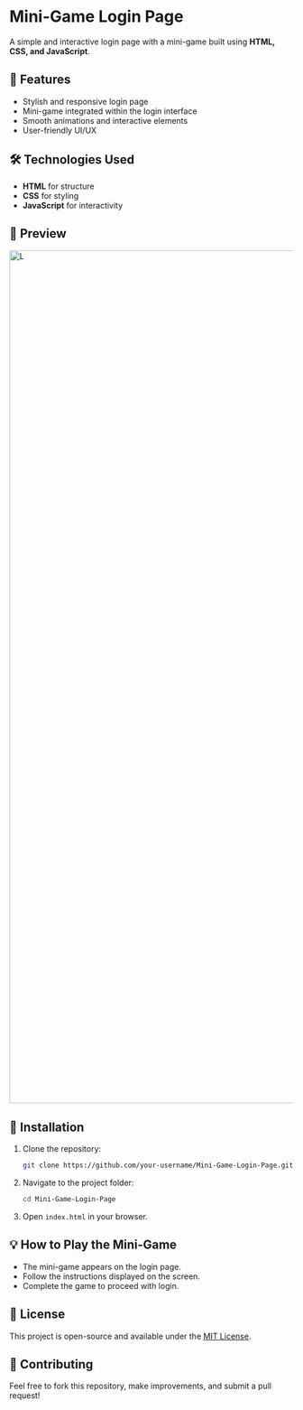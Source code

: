 # Mini-Game Login Page

A simple and interactive login page with a mini-game built using **HTML, CSS, and JavaScript**.

## 🚀 Features
- Stylish and responsive login page
- Mini-game integrated within the login interface
- Smooth animations and interactive elements
- User-friendly UI/UX

## 🛠️ Technologies Used
- **HTML** for structure
- **CSS** for styling
- **JavaScript** for interactivity

## 📸 Preview
<img width="1511" alt="L" src="https://github.com/user-attachments/assets/6c06f28f-8ab2-4115-9967-5712fa0ecd33" />


## 📂 Installation
1. Clone the repository:
   ```bash
   git clone https://github.com/your-username/Mini-Game-Login-Page.git
   ```
2. Navigate to the project folder:
   ```bash
   cd Mini-Game-Login-Page
   ```
3. Open `index.html` in your browser.

## 💡 How to Play the Mini-Game
- The mini-game appears on the login page.
- Follow the instructions displayed on the screen.
- Complete the game to proceed with login.

## 📜 License
This project is open-source and available under the [MIT License](LICENSE).

## 🤝 Contributing
Feel free to fork this repository, make improvements, and submit a pull request!
